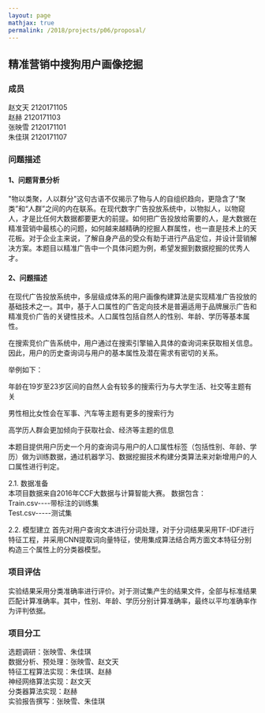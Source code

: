 ```yaml
---
layout: page
mathjax: true
permalink: /2018/projects/p06/proposal/
---
```


## 精准营销中搜狗用户画像挖掘

### 成员 
赵文天  2120171105  
赵赫  2120171103  
张映雪  2120171101  
朱佳琪 2120171107  

### 问题描述
#### 1、问题背景分析
"物以类聚，人以群分"这句古语不仅揭示了物与人的自组织趋向，更隐含了“聚类”和“人群”之间的内在联系。在现代数字广告投放系统中，以物拟人，以物窥人，才是比任何大数据都要更大的前提。如何把广告投放给需要的人，是大数据在精准营销中最核心的问题，如何越来越精确的挖掘人群属性，也一直是技术上的天花板。对于企业主来说，了解自身产品的受众有助于进行产品定位，并设计营销解决方案。本题目以精准广告中一个具体问题为例，希望发掘到数据挖掘的优秀人才。

#### 2、问题描述
在现代广告投放系统中，多层级成体系的用户画像构建算法是实现精准广告投放的基础技术之一。其中，基于人口属性的广告定向技术是普遍适用于品牌展示广告和精准竞价广告的关键性技术。人口属性包括自然人的性别、年龄、学历等基本属性。

在搜索竞价广告系统中，用户通过在搜索引擎输入具体的查询词来获取相关信息。因此，用户的历史查询词与用户的基本属性及潜在需求有密切的关系。

举例如下：

年龄在19岁至23岁区间的自然人会有较多的搜索行为与大学生活、社交等主题有关

男性相比女性会在军事、汽车等主题有更多的搜索行为

高学历人群会更加倾向于获取社会、经济等主题的信息

本题目提供用户历史一个月的查询词与用户的人口属性标签（包括性别、年龄、学历）做为训练数据，通过机器学习、数据挖掘技术构建分类算法来对新增用户的人口属性进行判定。

2.1. 数据准备  
本项目数据来自2016年CCF大数据与计算智能大赛。
数据包含：  
Train.csv----带标注的训练集  
Test.csv-----测试集

2.2. 模型建立
首先对用户查询文本进行分词处理，对于分词结果采用TF-IDF进行特征工程，并采用CNN提取词向量特征，使用集成算法结合两方面文本特征分别构造三个属性上的分类器模型。
### 项目评估
实验结果采用分类准确率进行评价。对于测试集产生的结果文件，全部与标准结果匹配计算准确率。其中，性别、年龄、学历分别计算准确率，最终以平均准确率作为评判依据。

### 项目分工
选题调研：张映雪、朱佳琪  
数据分析、预处理：张映雪、赵文天  
特征工程算法实现：朱佳琪、赵赫  
神经网络算法实现：赵文天  
分类器算法实现：赵赫  
实验报告撰写：张映雪、朱佳琪  
